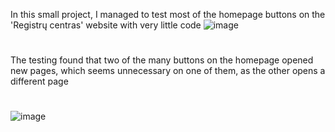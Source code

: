 In this small project, I managed to test most of the homepage buttons on the 'Registrų centras' website with very little code ![image](https://github.com/user-attachments/assets/24afebf0-d9aa-46f1-aa62-2b47f291cc95)
#
The testing found that two of the many buttons on the homepage opened new pages, which seems unnecessary on one of them, as the other opens a different page
#
![image](https://github.com/user-attachments/assets/76c17c40-0e52-4baf-9fee-1738ad6ec08c)
